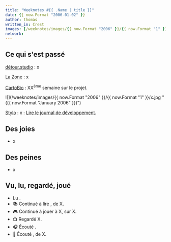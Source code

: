 ```yaml
---
title: "Weeknotes #{{ .Name | title }}"
date: {{ now.Format "2006-01-02" }}
author: thomas
written_in: Crest
images: [/weeknotes/images/{{ now.Format "2006" }}/{{ now.Format "1" }}/x.jpg]
network:
---
```



<!--more-->

## Ce qui s'est passé

[détour.studio]
: x

[La Zone]
: x

[CartoBio]
: XX<sup>ème</sup> semaine sur le projet.

![](/weeknotes/images/{{ now.Format "2006" }}/{{ now.Format "1" }}/x.jpg " ({{ now.Format "January 2006" }})")


[Stylo]
: x
: [Lire le journal de développement](https://github.com/EcrituresNumeriques/stylo/blob/master/JOURNAL.md#mercredi-28-avril-2021).

## Des joies

- x


## Des peines

- x

## Vu, lu, regardé, joué

- Lu []().
- 📚 Continué à lire [](), de X.
- 🎮 Continué à jouer à X, sur X.
- 📺 Regardé X.
- 🎧 Écouté []().
- 🎵 Écouté [](), de X.

[détour.studio]: /
[Solstice]: https://solstice.coop/
[Stylo]: https://github.com/EcrituresNumeriques/stylo
[CartoBio]: https://cartobio.org/
[Usine Vivante]: https://www.usinevivante.org
[La Zone]: http://la.zone
[YesWiki]: https://yeswiki.net
[NatureProgres]: http://np26.fr/
[Éditions REPAS]: http://editionsrepas.free.fr/

[Noémie]: https://noemiegirard.co
[Sandra]: https://sandrakpodar.net/
[Juliette]: https://twitter.com/ju_net01
[Sofia]: https://twitter.com/sofiaboulaarab
[Guillaume]: https://www.yuzutech.fr/
[Antoine]: https://www.quaternum.net/
[Yannick]: https://elsif.fr/
[Basile]: https://basilesimon.fr/
[Maïtané]: https://maiwann.net/
[Laurent]: https://cocotier.xyz/
[Audrey]: https://fr.linkedin.com/in/audreybramy
